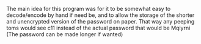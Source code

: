 The main idea for this program was for it to be somewhat easy to decode/encode by hand if need be, and to allow the storage of the shorter and unencrypted version of the password on paper. That way any peeping toms would see c11 instead of the actual password that would be Mqiyrni (The password can be made longer if wanted)

